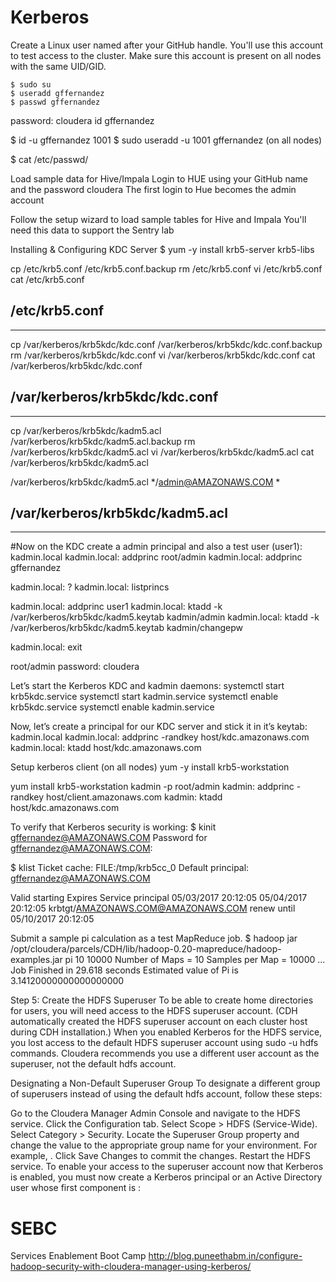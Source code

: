 # Kerberos

Create a Linux user named after your GitHub handle.
You'll use this account to test access to the cluster.
Make sure this account is present on all nodes with the same UID/GID.
```
$ sudo su
$ useradd gffernandez
$ passwd gffernandez
```
password: cloudera
id gffernandez

$ id -u gffernandez
1001
$ sudo useradd -u 1001 gffernandez (on all nodes)

$ cat /etc/passwd/


Load sample data for Hive/Impala
Login to HUE using your GitHub name and the password cloudera
The first login to Hue becomes the admin account


Follow the setup wizard to load sample tables for Hive and Impala
You'll need this data to support the Sentry lab



Installing & Configuring KDC Server
$ yum -y install krb5-server krb5-libs

cp /etc/krb5.conf /etc/krb5.conf.backup
rm /etc/krb5.conf
vi /etc/krb5.conf 
cat /etc/krb5.conf

/etc/krb5.conf
-------------------------------------------------------------------
-------------------------------------------------------------------

cp /var/kerberos/krb5kdc/kdc.conf /var/kerberos/krb5kdc/kdc.conf.backup
rm /var/kerberos/krb5kdc/kdc.conf
vi /var/kerberos/krb5kdc/kdc.conf
cat /var/kerberos/krb5kdc/kdc.conf

/var/kerberos/krb5kdc/kdc.conf
-------------------------------------------------------------------
-------------------------------------------------------------------


 cp /var/kerberos/krb5kdc/kadm5.acl /var/kerberos/krb5kdc/kadm5.acl.backup
 rm /var/kerberos/krb5kdc/kadm5.acl
 vi /var/kerberos/krb5kdc/kadm5.acl
 cat /var/kerberos/krb5kdc/kadm5.acl
 
 /var/kerberos/krb5kdc/kadm5.acl
 */admin@AMAZONAWS.COM     *

 
 /var/kerberos/krb5kdc/kadm5.acl
 -------------------------------------------------------------------
 -------------------------------------------------------------------
 
 
#Now on the KDC create a admin principal and also a test user (user1):
kadmin.local
kadmin.local:  addprinc root/admin
kadmin.local:  addprinc gffernandez


kadmin.local:  ?
kadmin.local:  listprincs


kadmin.local:  addprinc user1
kadmin.local:  ktadd -k /var/kerberos/krb5kdc/kadm5.keytab kadmin/admin
kadmin.local:  ktadd -k /var/kerberos/krb5kdc/kadm5.keytab kadmin/changepw

kadmin.local:  exit

root/admin password: cloudera


Let’s start the Kerberos KDC and kadmin daemons:
systemctl start krb5kdc.service
systemctl start kadmin.service
systemctl enable krb5kdc.service
systemctl enable kadmin.service

 
Now, let’s create a principal for our KDC server and stick it in it’s keytab:
kadmin.local
kadmin.local:  addprinc -randkey host/kdc.amazonaws.com
kadmin.local:  ktadd host/kdc.amazonaws.com


Setup kerberos client (on all nodes)
yum -y install krb5-workstation

yum install krb5-workstation
kadmin -p root/admin
kadmin:  addprinc -randkey host/client.amazonaws.com
kadmin:  ktadd host/kdc.amazonaws.com
		
	
		
To verify that Kerberos security is working:
$ kinit gffernandez@AMAZONAWS.COM
Password for gffernandez@AMAZONAWS.COM:

$ klist
Ticket cache: FILE:/tmp/krb5cc_0
Default principal: gffernandez@AMAZONAWS.COM

Valid starting       Expires              Service principal
05/03/2017 20:12:05  05/04/2017 20:12:05  krbtgt/AMAZONAWS.COM@AMAZONAWS.COM
        renew until 05/10/2017 20:12:05


Submit a sample pi calculation as a test MapReduce job.
$ hadoop jar /opt/cloudera/parcels/CDH/lib/hadoop-0.20-mapreduce/hadoop-examples.jar pi 10 10000
Number of Maps  = 10
Samples per Map = 10000
...
Job Finished in 29.618 seconds
Estimated value of Pi is 3.14120000000000000000




Step 5: Create the HDFS Superuser
To be able to create home directories for users, you will need access to the HDFS superuser account. (CDH automatically created the HDFS superuser account on each cluster host during CDH installation.) When you enabled Kerberos for the HDFS service, you lost access to the default HDFS superuser account using sudo -u hdfs commands. Cloudera recommends you use a different user account as the superuser, not the default hdfs account.

Designating a Non-Default Superuser Group
To designate a different group of superusers instead of using the default hdfs account, follow these steps:

Go to the Cloudera Manager Admin Console and navigate to the HDFS service.
Click the Configuration tab.
Select Scope > HDFS (Service-Wide).
Select Category > Security.
Locate the Superuser Group property and change the value to the appropriate group name for your environment. For example, <superuser>.
Click Save Changes to commit the changes.
Restart the HDFS service.
To enable your access to the superuser account now that Kerberos is enabled, you must now create a Kerberos principal or an Active Directory user whose first component is <superuser>:




# SEBC
Services Enablement Boot Camp
http://blog.puneethabm.in/configure-hadoop-security-with-cloudera-manager-using-kerberos/

		